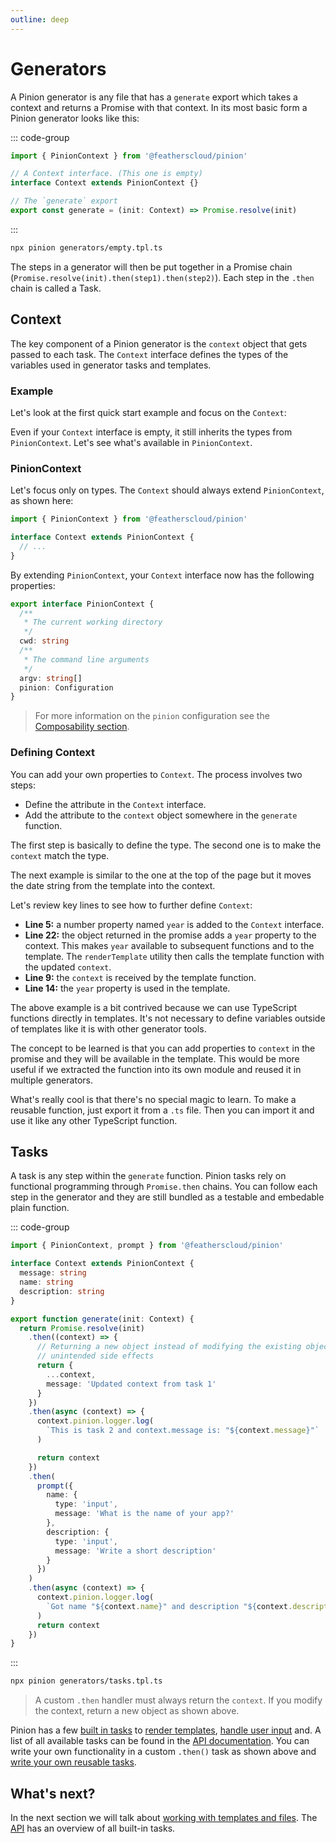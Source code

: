 ```yaml
---
outline: deep
---
```


# Generators

A Pinion generator is any file that has a `generate` export which takes a context and returns a Promise with that context. In its most basic form a Pinion generator looks like this:

::: code-group

```ts [generators/empty.tpl.ts]
import { PinionContext } from '@featherscloud/pinion'

// A Context interface. (This one is empty)
interface Context extends PinionContext {}

// The `generate` export
export const generate = (init: Context) => Promise.resolve(init)
```

:::

```sh
npx pinion generators/empty.tpl.ts
```

The steps in a generator will then be put together in a Promise chain (`Promise.resolve(init).then(step1).then(step2)`). Each step in the `.then` chain is called a Task.

## Context

The key component of a Pinion generator is the `context` object that gets passed to each task. The `Context` interface defines the types of the variables used in generator tasks and templates.

### Example

Let's look at the first quick start example and focus on the `Context`:

<!--@include: ./shared/quick-start-1-basics.md-->

Even if your `Context` interface is empty, it still inherits the types from `PinionContext`. Let's see what's available in `PinionContext`.

### PinionContext

Let's focus only on types. The `Context` should always extend `PinionContext`, as shown here:

```ts
import { PinionContext } from '@featherscloud/pinion'

interface Context extends PinionContext {
  // ...
}
```

By extending `PinionContext`, your `Context` interface now has the following properties:

```ts
export interface PinionContext {
  /**
   * The current working directory
   */
  cwd: string
  /**
   * The command line arguments
   */
  argv: string[]
  pinion: Configuration
}
```

<BlockQuote type="tip" label="Note">

For more information on the `pinion` configuration see the [Composability section](./composability.md).

</BlockQuote>

### Defining Context

You can add your own properties to `Context`. The process involves two steps:

- Define the attribute in the `Context` interface.
- Add the attribute to the `context` object somewhere in the `generate` function.

The first step is basically to define the type. The second one is to make the `context` match the type.

The next example is similar to the one at the top of the page but it moves the date string from the template into the context.

Let's review key lines to see how to further define `Context`:

- **Line 5:** a number property named `year` is added to the `Context` interface.
- **Line 22:** the object returned in the promise adds a `year` property to the context. This makes `year` available to subsequent functions and to the template. The `renderTemplate` utility then calls the template function with the updated `context`.
- **Line 9:** the `context` is received by the template function.
- **Line 14:** the `year` property is used in the template.

<!--@include: ./shared/context-extending-1.md-->

The above example is a bit contrived because we can use TypeScript functions directly in templates. It's not necessary to define variables outside of templates like it is with other generator tools.

The concept to be learned is that you can add properties to `context` in the promise and they will be available in the template. This would be more useful if we extracted the function into its own module and reused it in multiple generators.

What's really cool is that there's no special magic to learn. To make a reusable function, just export it from a `.ts` file. Then you can import it and use it like any other TypeScript function.

## Tasks

A task is any step within the `generate` function. Pinion tasks rely on functional programming through `Promise.then` chains. You can follow each step in the generator and they are still bundled as a testable and embedable plain function.

::: code-group

```ts [generators/tasks.tpl.ts]
import { PinionContext, prompt } from '@featherscloud/pinion'

interface Context extends PinionContext {
  message: string
  name: string
  description: string
}

export function generate(init: Context) {
  return Promise.resolve(init)
    .then((context) => {
      // Returning a new object instead of modifying the existing object avoids
      // unintended side effects
      return {
        ...context,
        message: 'Updated context from task 1'
      }
    })
    .then(async (context) => {
      context.pinion.logger.log(
        `This is task 2 and context.message is: "${context.message}"`
      )

      return context
    })
    .then(
      prompt({
        name: {
          type: 'input',
          message: 'What is the name of your app?'
        },
        description: {
          type: 'input',
          message: 'Write a short description'
        }
      })
    )
    .then(async (context) => {
      context.pinion.logger.log(
        `Got name "${context.name}" and description "${context.description}"`
      )
      return context
    })
}
```

:::

```sh
npx pinion generators/tasks.tpl.ts
```

<BlockQuote type="tip" label="Note">

A custom `.then` handler must always return the `context`. If you modify the context, return a new object as shown above.

</BlockQuote>

Pinion has a few [built in tasks](./api.md#tasks) to [render templates](./templates.md), [handle user input](./user-input.md) and. A list of all available tasks can be found in the [API documentation](./api.md#tasks). You can write your own functionality in a custom `.then()` task as shown above and [write your own reusable tasks](./composability.md#reusable-tasks).

## What's next?

In the next section we will talk about [working with templates and files](./templates.md). The [API](./api.md) has an overview of all built-in tasks.
